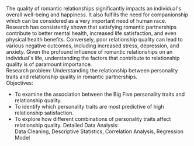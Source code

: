 The quality of romantic relationships significantly impacts an individual's overall well-being and happiness. It also fulfills the need for companionship which can be considered as a very important need of human race. Research has consistently shown that satisfying romantic partnerships contribute to better mental health, increased life satisfaction, and even physical health benefits. Conversely, poor relationship quality can lead to various negative outcomes, including increased stress, depression, and anxiety. Given the profound influence of romantic relationships on an individual's life, understanding the factors that contribute to relationship quality is of paramount importance.  
 Research problem: Understanding the relationship between personality traits and relationship quality in romantic partnerships.  
 Objectives:  
 - To examine the association between the Big Five personality traits and relationship quality.
 - To identify which personality traits are most predictive of high relationship satisfaction.
 - To explore how different combinations of personality traits affect relationship quality. 
 Detailed Data Analysis:  
 Data Cleaning, Descriptive Statistics, Correlation Analysis, Regression Model




